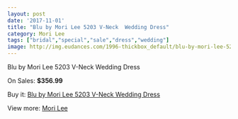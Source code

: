 ```yaml
---
layout: post
date: '2017-11-01'
title: "Blu by Mori Lee 5203 V-Neck  Wedding Dress"
category: Mori Lee
tags: ["bridal","special","sale","dress","wedding"]
image: http://img.eudances.com/1996-thickbox_default/blu-by-mori-lee-5203-v-neck-wedding-dress.jpg
---
```

Blu by Mori Lee 5203 V-Neck  Wedding Dress

On Sales: **$356.99**
<a href="https://www.eudances.com/en/mori-lee/681-blu-by-mori-lee-5203-v-neck-wedding-dress.html"><amp-img layout="responsive" width="600" height="600" src="//img.eudances.com/1996-thickbox_default/blu-by-mori-lee-5203-v-neck-wedding-dress.jpg" alt="Blu by Mori Lee 5203 V-Neck  Wedding Dress 0" /></a>
<a href="https://www.eudances.com/en/mori-lee/681-blu-by-mori-lee-5203-v-neck-wedding-dress.html"><amp-img layout="responsive" width="600" height="600" src="//img.eudances.com/1998-thickbox_default/blu-by-mori-lee-5203-v-neck-wedding-dress.jpg" alt="Blu by Mori Lee 5203 V-Neck  Wedding Dress 1" /></a>
<a href="https://www.eudances.com/en/mori-lee/681-blu-by-mori-lee-5203-v-neck-wedding-dress.html"><amp-img layout="responsive" width="600" height="600" src="//img.eudances.com/1997-thickbox_default/blu-by-mori-lee-5203-v-neck-wedding-dress.jpg" alt="Blu by Mori Lee 5203 V-Neck  Wedding Dress 2" /></a>

Buy it: [Blu by Mori Lee 5203 V-Neck  Wedding Dress](https://www.eudances.com/en/mori-lee/681-blu-by-mori-lee-5203-v-neck-wedding-dress.html "Blu by Mori Lee 5203 V-Neck  Wedding Dress")

View more: [Mori Lee](https://www.eudances.com/en/9-mori-lee "Mori Lee")
